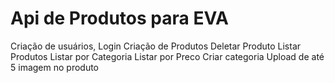 # Api de Produtos para EVA

Criação de usuários,
Login
Criação de Produtos
Deletar Produto
Listar Produtos
Listar por Categoria
Listar por Preco
Criar categoria
Upload de até 5 imagem no produto
